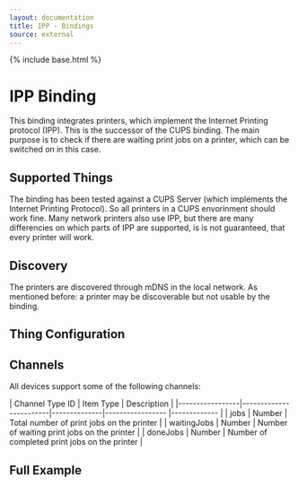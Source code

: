 ```yaml
---
layout: documentation
title: IPP - Bindings
source: external
---
```


<!-- Attention authors: Do not edit directly. Please add your changes to the appropriate source repository -->

{% include base.html %}

# IPP Binding

This binding integrates printers, which implement the Internet Printing protocol (IPP). This is the successor of the CUPS binding.
The main purpose is to check if there are waiting print jobs on a printer, which can be switched on in this case.

## Supported Things

The binding has been tested against a CUPS Server (which implements the Internet Printing Protocol). 
So all printers in a CUPS envorinment should work fine. Many network printers also use IPP, 
but there are many differencies on which parts of IPP are supported, is is not guaranteed, that every printer will work.

## Discovery

The printers are discovered through mDNS in the local network. As mentioned before: a printer may be discoverable but not 
usable by the binding.


## Thing Configuration



## Channels

All devices support some of the following channels:

| Channel Type ID | Item Type    | Description  |
|-----------------|------------------------|--------------|----------------- |------------- |
| jobs | Number       | Total number of print jobs on the printer |
| waitingJobs | Number       | Number of waiting print jobs on the printer |
| doneJobs | Number       | Number of completed print jobs on the printer |

## Full Example
